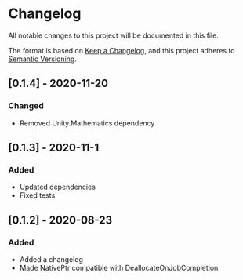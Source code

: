 # Changelog
All notable changes to this project will be documented in this file.

The format is based on [Keep a Changelog](https://keepachangelog.com/en/1.0.0/),
and this project adheres to [Semantic Versioning](https://semver.org/spec/v2.0.0.html).

## [0.1.4] - 2020-11-20
### Changed
- Removed Unity.Mathematics dependency

## [0.1.3] - 2020-11-1
### Added
- Updated dependencies
- Fixed tests

## [0.1.2] - 2020-08-23
### Added
- Added a changelog
- Made NativePtr compatible with DeallocateOnJobCompletion.